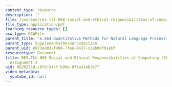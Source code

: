 ```yaml
---
content_type: resource
description: ''
file: /courses/res-tll-008-social-and-ethical-responsibilities-of-computing-serc-fall-2021/0628251dc8fd54cfb9be078a314b367f_MITRES-TLL008F21-6864hw2.pdf
file_type: application/pdf
learning_resource_types: []
ocw_type: OCWFile
parent_title: '6.864 Quantitative Methods for Natural Language Processing '
parent_type: SupplementalResourceSection
parent_uid: e973e803-f498-7fee-0427-c3ab9df01ebf
resourcetype: Document
title: RES.TLL-008 Social and Ethical Responsibilities of Computing (SERC), 6.864
  Assignment 2
uid: 0628251d-c8fd-54cf-b9be-078a314b367f
video_metadata:
  youtube_id: null
---
```

